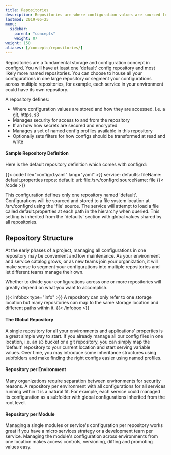 ```yaml
---
title: Repositories
description: Repositories are where configuration values are sourced from
lastmod: 2019-05-25
menu:
  sidebar:
    parent: "concepts"
    weight: 07
weight: 150
aliases: [/concepts/repositories/]
---
```


Repositories are a fundamental storage and configuration concept in configrd. You will have at least one 'default' config repository and most likely more named repositories. You can choose to house all your configurations in one large repository or segment your configurations across multiple repositories, for example, each service in your environment could have its own repository.

A repository defines:

* Where configuration values are stored and how they are accessed. I.e. a git, https, s3
* Manages security for access to and from the repository
* If an how how secrets are secured and encrypted
* Manages a set of named config profiles available in this repository
* Optionally sets filters for how configs should be transformed at read and write

#### Sample Repository Definition

Here is the default repository definition which comes with configrd:

{{< code file="configrd.yaml" lang="yaml" >}}
service:
  defaults:
    fileName: default.properties
  repos:
    default:
      uri: file:/srv/configrd
      sourceName: file
{{< /code >}}

This configuration defines only one repository named 'default'. Configurations will be sourced and stored to a file system location at /srv/configrd using the 'file' source. The service will attempt to load a file called default.properties at each path in the hierarchy when queried. This setting is inherited from the 'defaults' section with global values shared by all repositories. 

## Repository Structure

At the early phases of a project, managing all configurations in one repository may be convenient and low maintenance. As your environment and service catalog grows, or as new teams join your organization, it will make sense to segment your configurations into multiple repositories and let different teams manage their own.

Whether to divide your configurations across one or more repositories will greatly depend on what you want to accomplish. 

{{< infobox type="info" >}}
A repository can only refer to one storage location but many repositories can map to the same storage location and different paths within it.
{{< /infobox >}}

#### The Global Repository

A single repository for all your environments and applications' properties is a great simple way to start. If you already manage all our config files in one location, i.e. an s3 bucket or a git repository, you can simply map the 'default' repository to your current location and start serving variable values. Over time, you may introduce some inheritance structures using subfolders and make finding the right configs easier using named profiles.

#### Repository per Environment

Many organizations require separation between environments for security reasons. A repository per environment with all configurations for all services running within it is a natural fit. For example, each service could managed its configuration as a subfolder with global configurations inherited from the root level.

#### Repository per Module

Managing a single modules or service's configuration per repository works great if you have a micro services strategy or a development team per service. Managing the module's configuration across environments from one location makes access controls, versioning, diffing and promoting values easy.

